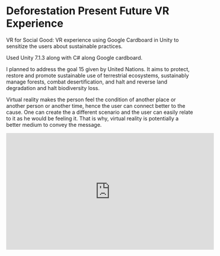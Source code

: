 # Deforestation Present Future VR Experience
VR for Social Good: VR experience using Google Cardboard in Unity to sensitize the users about sustainable practices.

Used Unity 7.1.3 along with C# along Google cardboard. 

I planned to address the goal 15 given by United Nations. It aims to protect, restore and promote sustainable use of terrestrial ecosystems, sustainably manage forests, combat desertification, and halt and reverse land degradation and halt biodiversity loss.

Virtual reality makes the person feel the condition of another place or another person or another time, hence the user can connect better to the cause. One can create the a different scenario and the user can easily relate to it as he would be feeling it. That is why, virtual reality is potentially a better medium to convey the message.


<iframe width="560" height="315" src="https://www.youtube.com/embed/tIzESS8iVvE" frameborder="0" allow="accelerometer; autoplay; encrypted-media; gyroscope; picture-in-picture" allowfullscreen></iframe>

